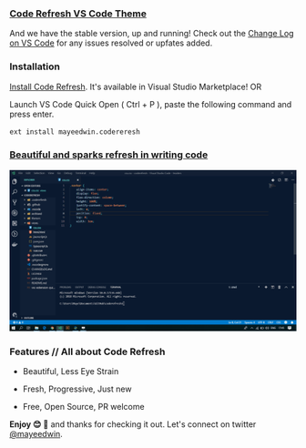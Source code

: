 ### [Code Refresh VS Code Theme](https://marketplace.visualstudio.com/items?itemName=mayeedwin.coderefresh)

And we have the stable version, up and running! Check out the [Change Log on VS Code](https://marketplace.visualstudio.com/items?itemName=mayeedwin.coderefresh) for any issues resolved or upfates added.

### Installation

[Install Code Refresh](https://marketplace.visualstudio.com/items?itemName=mayeedwin.coderefresh). It's available in Visual Studio Marketplace! OR

Launch VS Code Quick Open ( Ctrl + P ), paste the following command and press enter.

```sh
ext install mayeedwin.codereresh
```
### [Beautiful and sparks refresh in writing code](https://marketplace.visualstudio.com/items?itemName=mayeedwin.coderefresh)

![Code Refresh](.coderefresh/coderefreshtheme.gif)

### Features // All about Code Refresh

- Beautiful, Less Eye Strain
    
- Fresh, Progressive, Just new
    
- Free, Open Source, PR welcome

**Enjoy 😊 🐥** and thanks for checking it out. Let's connect on twitter [@mayeedwin](https://twitter.com/mayeedwin).